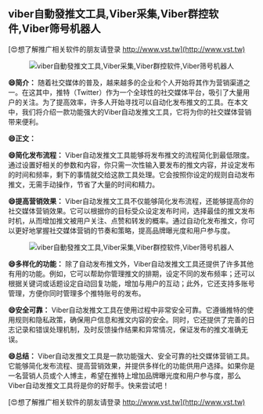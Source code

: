 ## **viber自動發推文工具,Viber采集,Viber群控软件,Viber筛号机器人**

[😍想了解推广相关软件的朋友请登录 http://www.vst.tw](http://www.vst.tw)

 <center><img src="https://vst.tw/MP4/tuiguang/png/7.png" alt="viber自動發推文工具,Viber采集,Viber群控软件,Viber筛号机器人"></center>

**😄简介：**
随着社交媒体的普及，越来越多的企业和个人开始将其作为营销渠道之一。在这其中，推特（Twitter）作为一个全球性的社交媒体平台，吸引了大量用户的关注。为了提高效率，许多人开始寻找可以自动化发布推文的工具。在本文中，我们将介绍一款功能强大的Viber自动发推文工具，它将为你的社交媒体营销带来便利。

**😄正文：**

**😄简化发布流程：**
Viber自动发推文工具能够将发布推文的流程简化到最低限度。通过设置好相关的参数和内容，你只需一次性输入要发布的推文内容，并设定发布的时间和频率，剩下的事情就交给这款工具处理。它会按照你设定的规则自动发布推文，无需手动操作，节省了大量的时间和精力。

**😄提高营销效果：**
Viber自动发推文工具不仅能够简化发布流程，还能够提高你的社交媒体营销效果。它可以根据你的目标受众设定发布时间，选择最佳的推文发布时机，从而增加推文被用户关注、点赞和转发的概率。通过自动化发布推文，你可以更好地掌握社交媒体营销的节奏和策略，提高品牌曝光度和用户参与度。

 <center><img src="https://vst.tw/MP4/tuiguang/png/2.png" alt="viber自動發推文工具,Viber采集,Viber群控软件,Viber筛号机器人"></center>

**😄多样化的功能：**
除了自动发布推文外，Viber自动发推文工具还提供了许多其他有用的功能。例如，它可以帮助你管理推文的排期，设定不同的发布频率；还可以根据关键词或话题设定自动回复功能，增加与用户的互动；此外，它还支持多账号管理，方便你同时管理多个推特账号的发布。

**😄安全可靠：**
Viber自动发推文工具在使用过程中非常安全可靠。它遵循推特的使用规则和隐私政策，确保用户信息和推文内容的安全。同时，它还提供了完善的日志记录和错误处理机制，及时反馈操作结果和异常情况，保证发布的推文准确无误。

**😄总结：**
Viber自动发推文工具是一款功能强大、安全可靠的社交媒体营销工具。它能够简化发布流程、提高营销效果，并提供多样化的功能供用户选择。如果你是一名营销人员或个人博主，希望在推特上增加品牌曝光度和用户参与度，那么Viber自动发推文工具将是你的好帮手。快来尝试吧！

[😍想了解推广相关软件的朋友请登录 http://www.vst.tw](http://www.vst.tw)



